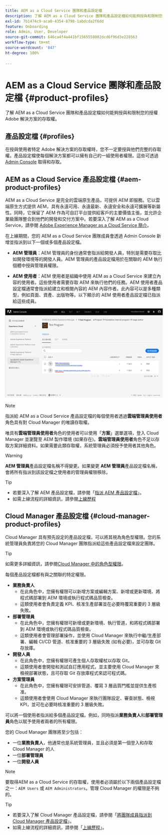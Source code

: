 ```yaml
---
title: AEM as a Cloud Service 團隊和產品設定檔
description: 了解 AEM as a Cloud Service 團隊和產品設定檔如何能夠授與和限制您的授權 Adobe 解決方案的存取權。
exl-id: 7b1474c9-aca0-4354-8798-1abdcda2f6dd
feature: Onboarding
role: Admin, User, Developer
source-git-commit: 646ca4f4a441bf1565558002dcd6f96d3e228563
workflow-type: tm+mt
source-wordcount: '847'
ht-degree: 100%

---
```



# AEM as a Cloud Service 團隊和產品設定檔 {#product-profiles}

了解 AEM as a Cloud Service 團隊和產品設定檔如何能夠授與和限制您的授權 Adobe 解決方案的存取權。

## 產品設定檔 {#profiles}

在授與使用者特定 Adobe 解決方案的存取權時，您不一定要授與他們完整的存取權。產品設定檔使每個解決方案都可以擁有自己的一組使用者權限。這些可透過 [Admin Console](/help/journey-onboarding/admin-console.md) 取得和存取。

## AEM as a Cloud Service 產品設定檔 {#aem-product-profiles}

AEM as a Cloud Service 是完全的雲端原生產品，可提供 AEM 即服務。它以雲端原生方式提供 AEM，具有永遠可用、永遠最新、永遠安全和永遠可擴展等新屬性。同時，它保留了 AEM 作為可自訂平台提供給客戶的主要價值主張，並允許企業級團隊整合到他們的開發和交付方案中。若要深入了解 AEM as a Cloud Service，請參閱 [Adobe Experience Manager as a Cloud Service 簡介](/help/overview/introduction.md)。

在上線期間，您的 AEM as a Cloud Service 團隊成員會透過 Admin Console 新增並指派到以下一個或多個產品設定檔。

* **AEM 管理員**：AEM 管理員的身份通常會指派給開發人員，特別是需要存取比如開發環境等的開發人員。AEM 管理員的產品設定檔用於在關聯的 AEM 執行個體中授與管理員權限。

* **AEM 使用者**：AEM 使用者是組織中使用 AEM as a Cloud Service 來建立內容的使用者。這些使用者需要存取 AEM 來執行他們的任務。AEM 使用者產品設定檔通常會指派給建立和檢閱內容的 AEM 內容作者。此內容可以是多種類型，例如頁面、資產、出版物等。以下顯示的 AEM 使用者產品設定檔已指派給這些成員。

![產品設定檔](/help/onboarding/assets/admin-console-profiles.png)

>[!NOTE]
>
>指派給 AEM as a Cloud Service 產品設定檔的每個使用者透過&#x200B;**雲端管理員使用者**&#x200B;角色具有對 Cloud Manager 的唯讀存取權。
>
>唯具有&#x200B;**雲端管理員使用者**&#x200B;角色的使用者可以使用「**方案**」選單選項，登入 Cloud Manager 並瀏覽至 AEM 製作環境 (如果存在)。**雲端管理員使用者**&#x200B;角色不足以存取方案詳細資料。如果需要此類存取權，系統管理員必須授予使用者其他角色。

>[!WARNING]
>
>**AEM 管理員**&#x200B;產品設定檔名稱不得變更。如果變更 **AEM 管理員**&#x200B;產品設定檔名稱，會將所有指派到該設定檔之使用者的管理員權限移除。

>[!TIP]
>
>* 若要深入了解 AEM 產品設定檔，請參閱「[指派 AEM 產品設定檔](/help/journey-onboarding/assign-profiles-aem.md)」。
>* 如需上線流程的詳細資訊，請參閱[上線歷程](/help/journey-onboarding/overview.md)

## Cloud Manager 產品設定檔 {#cloud-manager-product-profiles}

Cloud Manager 具有預先設定的產品設定檔，可以將其視為角色型權限。您的系統管理員負責將您的 Cloud Manager 團隊指派給這些產品設定檔來設定團隊。

>[!TIP]
>
>如需更多詳細資訊，請參閱[Cloud Manager 中的角色型權限](/help/onboarding/cloud-manager-introduction.md#role-based-permissions)。

每個產品設定檔都有與之關聯的特定權限。

* **業務負責人**
   * 在此角色中，您擁有權限可以新增方案或編輯方案、新增或更新環境、將程式碼部署到 AEM 環境或執行程式碼品質檢查。
   * 這類使用者會負責定義 KPI、核准生產部署並在必要時覆寫重要的 3 層級失敗。
* **部署管理員**
   * 在此角色中，您擁有權限可新增或更新環境、執行管道，和將程式碼部署到 AEM 環境或執行程式碼品質檢查。
   * 這類使用者會管理部署操作，並使用 Cloud Manager 來執行中繼/生產部署、編輯 CI/CD 管道、核准重要的 3 層級失敗 (如有必要)，並可存取 Git 存放庫。
* **開發人員**
   * 在此角色中，您擁有權限可產生個人存取權杖以存取 Git。
   * 這類使用者會開發和測試自訂應用程式，並主要使用 Cloud Manager 來檢視部署狀態，且可存取 Git 存放庫程式來認可程式碼。
* **方案管理員**
   * 在此角色中，您擁有權限可安排管道、覆寫 3 層品質門檻並提供生產核准。
   * 這類使用者會使用 Cloud Manager 來執行團隊設定、審查狀態、檢視 KPI，並可在必要時核准重要的 3 層級失敗。

可以將一個使用者指派給多個產品設定檔。例如，同時指派&#x200B;**業務負責人**&#x200B;和&#x200B;**部署管理員**&#x200B;角色以賦予使用者兩者的所有權限。

您的 Cloud Manager 團隊將至少包括：

* 一位&#x200B;**業務負責人**，他通常也是系統管理員，並且必須是第一個登入和存取 Cloud Manager 的人
* 一位&#x200B;**部署管理員**
* 一位&#x200B;**開發人員**

>[!NOTE]
>
>要取得AEM as a Cloud Service 的存取權，使用者必須屬於以下兩個產品設定檔之一：`AEM Users` 或 `AEM Administrators`。管理 Cloud Manager 的權限是不夠的。

>[!TIP]
>
>* 若要深入了解 Cloud Manager 產品設定檔，請參閱「[將團隊成員指派到 Cloud Manager 產品設定檔](/help/journey-onboarding/assign-profiles-cloud-manager.md)」。
>* 如需上線流程的詳細資訊，請參閱「[上線歷程](/help/journey-onboarding/overview.md)」。

